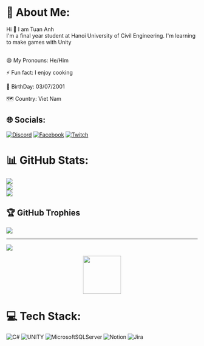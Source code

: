 # 💫 About Me:
Hi 👋 I am Tuan Anh<br>I'm a final year student at Hanoi University of Civil Engineering. I'm learning to make games with Unity<br><br>

😄 My Pronouns: He/Him

⚡ Fun fact: I enjoy cooking

🎂 BirthDay: 03/07/2001

🗺️ Country: Viet Nam




## 🌐 Socials:
[![Discord](https://img.shields.io/badge/Discord-%237289DA.svg?logo=discord&logoColor=white)](https://discord.gg/https://discord.gg/mTb8mzrC) [![Facebook](https://img.shields.io/badge/Facebook-%231877F2.svg?logo=Facebook&logoColor=white)](https://www.facebook.com/profile.php?id=100004575855017) [![Twitch](https://img.shields.io/badge/Twitch-%239146FF.svg?logo=Twitch&logoColor=white)](https://twitch.tv/tuananh37201) 


# 📊 GitHub Stats:
![](https://github-readme-stats.vercel.app/api?username=tuananh37201&theme=tokyonight&hide_border=false&include_all_commits=true&count_private=false)<br/>
![](https://github-readme-streak-stats.herokuapp.com/?user=tuananh37201&theme=tokyonight&hide_border=false)<br/>
![](https://github-readme-stats.vercel.app/api/top-langs/?username=tuananh37201&theme=tokyonight&hide_border=false&include_all_commits=true&count_private=false&layout=compact)



## 🏆 GitHub Trophies
![](https://github-profile-trophy.vercel.app/?username=tuananh37201&theme=tokyonight&no-frame=false&no-bg=false&margin-w=4)

---
[![](https://visitcount.itsvg.in/api?id=tuananh37201&label=Profile%20Views&color=0&icon=5&pretty=true)](https://visitcount.itsvg.in)

<div id="header" align="center">
  <img src="https://media.giphy.com/media/qgQUggAC3Pfv687qPC/giphy.gif" width="100"/>
</div>

# 💻 Tech Stack:
![C#](https://img.shields.io/badge/c%23-%23239120.svg?style=for-the-badge&logo=c-sharp&logoColor=white)  ![UNITY](https://img.shields.io/badge/Unity-%2320232a.svg?style=for-the-badge&logo=unity&logoColor=white) ![MicrosoftSQLServer](https://img.shields.io/badge/Microsoft%20SQL%20Sever-CC2927?style=for-the-badge&logo=microsoft%20sql%20server&logoColor=white) ![Notion](https://img.shields.io/badge/Notion-%23000000.svg?style=for-the-badge&logo=notion&logoColor=white) ![Jira](https://img.shields.io/badge/jira-%230A0FFF.svg?style=for-the-badge&logo=jira&logoColor=white)

